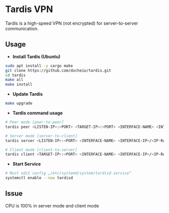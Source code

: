 # Tardis VPN
Tardis is a high-speed VPN (not encrypted) for server-to-server communication.

## Usage
- **Install Tardis (Ubuntu)**
```bash
sudo apt install -y cargo make
git clone https://github.com/docheio/tardis.git
cd tardis
make all
make install
```

- **Update Tardis**
```bash
make upgrade
```

- **Tardis command usage**
```bash
# Peer mode [peer-to-peer]
tardis peer <LISTEN-IP>:<PORT> <TARGET-IP>:<PORT> <INTERFACE-NAME> <INTERFACE-IP>/<IP-RANGE>

# Server mode [server-to-client]
tardis server <LISTEN-IP>:<PORT> <INTERFACE-NAME> <INTERFACE-IP>/<IP-RANGE>

# Client mode [client-to-server]
tardis client <TARGET-IP>:<PORT> <INTERFACE-NAME> <INTERFACE-IP>/<IP-RANGE>
```
- **Start Service**
```bash
# Must edit config „/etc/systemd/system/tardisd.service“
systemctl enable --now tardisd
```

## Issue
CPU is 100% in server mode and client mode